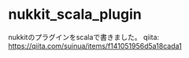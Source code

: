 # nukkit_scala_plugin
nukkitのプラグインをscalaで書きました。
qiita: https://qiita.com/suinua/items/f141051956d5a18cada1

